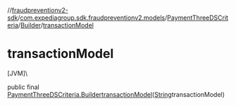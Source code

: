 //[fraudpreventionv2-sdk](../../../../index.md)/[com.expediagroup.sdk.fraudpreventionv2.models](../../index.md)/[PaymentThreeDSCriteria](../index.md)/[Builder](index.md)/[transactionModel](transaction-model.md)

# transactionModel

[JVM]\

public final [PaymentThreeDSCriteria.Builder](index.md)[transactionModel](transaction-model.md)([String](https://docs.oracle.com/javase/8/docs/api/java/lang/String.html)transactionModel)

